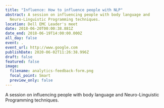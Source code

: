 ```yaml
---
title: "Influence: How to influence people with NLP"
abstract: A session on influencing people with body language and
  Neuro-Linguistic Programming techniques.
location: Dell EMC Leader's meet
date: 2018-06-20T00:00:38.881Z
date_end: 2018-06-19T14:00:00.000Z
all_day: false
event: .
event_url: http://www.google.com
publishDate: 2020-06-02T11:26:38.996Z
draft: false
featured: false
image:
  filename: analytics-feedback-form.png
  focal_point: Smart
  preview_only: false
---
```

A session on influencing people with body language and Neuro-Linguistic Programming techniques.